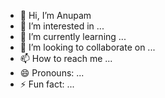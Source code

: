 - 👋 Hi, I’m Anupam
- 👀 I’m interested in ...
- 🌱 I’m currently learning ...
- 💞️ I’m looking to collaborate on ...
- 📫 How to reach me ...
- 😄 Pronouns: ...
- ⚡ Fun fact: ...

<!---
Dhanaanupam/Dhanaanupam is a ✨ special ✨ repository because its `README.md` (this file) appears on your GitHub profile.
You can click the Preview link to take a look at your changes.
--->
